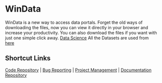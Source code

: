 # WinData
WinData is a new way to access data portals. Forget the old ways of downloading the files, now you can view it directly in your browser and increase your productivity. You can also download the files if you want with just one simple click away. [Data Science](https://miro.medium.com/max/1600/1*a-HMfeg5w-W02Nrw21iPtg.gif)
All the Datasets are used from [here](https://opendata.citywindsor.ca/)

## Shortcut Links
[Code Repository](https://github.com/nidhipatell/WinData) |
[Bug Reporting](https://github.com/nidhipatell/WinData/issues) |
[Project Management](https://github.com/nidhipatell/WinData/projects/1) | 
[Documentation Repository](https://github.com/nidhipatell/WinData/wiki)
